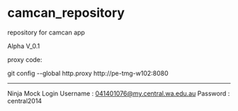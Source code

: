 camcan_repository
=================

repository for camcan app

Alpha V_0.1  

proxy code:

git config --global http.proxy http://pe-tmg-w102:8080

------------------------------------------------------
Ninja Mock Login
Username : 041401076@my.central.wa.edu.au
Password : central2014

